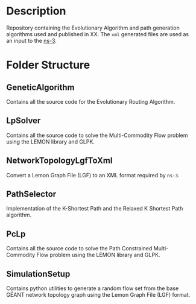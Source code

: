 # Description

Repository containing the Evolutionary Algorithm and path generation algorithms
used and published in XX.
The `xml` generated files are used as an input to the
[ns-3](https://github.com/um-dsrg/era-ns3).

# Folder Structure

## GeneticAlgorithm

Contains all the source code for the Evolutionary Routing Algorithm.

## LpSolver

Contains all the source code to solve the Multi-Commodity Flow problem using the
LEMON library and GLPK.

## NetworkTopologyLgfToXml

Convert a Lemon Graph File (LGF) to an XML format required by `ns-3`.

## PathSelector

Implementation of the K-Shortest Path and the Relaxed K Shortest Path algorithm.

## PcLp

Contains all the source code to solve the Path Constrained Multi-Commodity Flow
problem using the LEMON library and GLPK.

## SimulationSetup

Contains python utilities to generate a random flow set from the base GÉANT
network topology graph using the Lemon Graph File (LGF) format.
